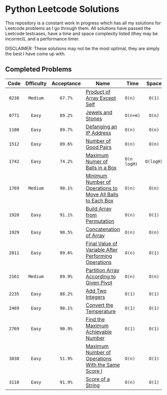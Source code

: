 # Python Leetcode Solutions
This repository is a constant work in progress which has all my solutions for Leetcode problems as I go through them. All solutions have passed the Leetcode testcases, have a time and space complexity listed (they may be incorrect), and a performance timer.  
  
DISCLAIMER: These solutions may not be the most optimal, they are simply the best I have come up with.

## Completed Problems
|  Code  | Dfficulty | Acceptance |                                                                              Name                                                                               |    Time     |   Space   |
| :---:  |   :---:   |    :---:   |                                                                              ---                                                                                |    ---      |   :---:   |
| `0238` | `Medium`  | `67.7%`    | [Product of Array Except Self](https://leetcode.com/problems/product-of-array-except-self)                                                                      | `O(n)`      | `O(1)`    |
| `0771` | `Easy`    | `89.2%`    | [Jewels and Stones](https://leetcode.com/problems/jewels-and-stones)                                                                                            | `O(n+m)`    | `O(n)`    |
| `1108` | `Easy`    | `89.7%`    | [Defanging an IP Address](https://leetcode.com/problems/defanging-an-ip-address)                                                                                | `O(n)`      | `O(n)`    |
| `1512` | `Easy`    | `89.6%`    | [Number of Good Pairs](https://leetcode.com/problems/number-of-good-pairs)                                                                                      | `O(n)`      | `O(n)`    |
| `1742` | `Easy`    | `74.2%`    | [Maximum Numer of Balls in a Box](https://leetcode.com/problems/maximum-number-of-balls-in-a-box)                                                               | `O(n logH)` | `O(logH)` |
| `1769` | `Medium`  | `90.1%`    | [Minimum Number of Operations to Move All Balls to Each Box](https://leetcode.com/problems/minimum-number-of-operations-to-move-all-balls-to-each-box)          | `O(n)`      | `O(n)`    |
| `1920` | `Easy`    | `91.1%`    | [Build Array from Permutation](https://leetcode.com/problems/build-array-from-permutation)                                                                      | `O(n)`      | `O(1)`    |
| `1929` | `Easy`    | `90.5%`    | [Concatenation of Array]([url](https://leetcode.com/problems/concatenation-of-array))                                                                           | `O(n)`      | `O(n)`    |
| `2011` | `Easy`    | `89.6%`    | [Final Value of Variable After Performing Operations](https://leetcode.com/problems/final-value-of-variable-after-performing-operations)                        | `O(n)`      | `O(1)`    |
| `2161` | `Medium`  | `89.9%`    | [Partition Array According to Given Pivot](https://leetcode.com/problems/partition-array-according-to-given-pivot)                                              | `O(n)`      | `O(n)`    |
| `2235` | `Easy`    | `88.2%`    | [Add Two Integers](https://leetcode.com/problems/add-two-integers)                                                                      | `O(1)`      | `O(1)`    |
| `2469` | `Easy`    | `90.1%`    | [Convert the Temperature]([url](https://leetcode.com/problems/convert-the-temperature))                                                                         | `O(1)`      | `O(1)`    |
| `2769` | `Easy`    | `90.9%`    | [Find the Maximum Achievable Number]([url](https://leetcode.com/problems/find-the-maximum-achievable-number))                                                   | `O(1)`      | `O(1)`    |
| `3038` | `Easy`    | `51.9%`    | [Maximum Number of Operations With the Same Score I]([url](https://leetcode.com/problems/maximum-number-of-operations-with-the-same-score-i))                   | `O(n)`      | `O(1)`    |
| `3110` | `Easy`    | `91.9%`    | [Score of a String]([url](https://leetcode.com/problems/score-of-a-string))                                                                                     | `O(n)`      | `O(1)`    |
